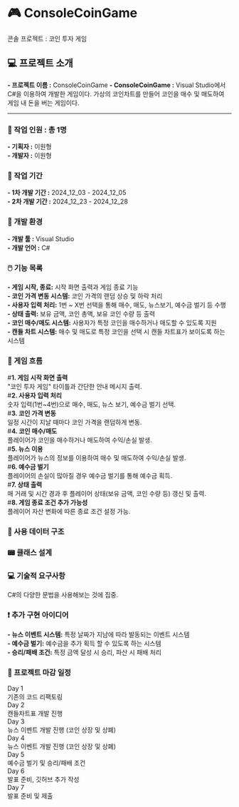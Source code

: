 # 🎮 ConsoleCoinGame
 콘솔 프로젝트 : 코인 투자 게임

## 💻 프로젝트 소개
**- 프로젝트 이름 :** ConsoleCoinGame
**- ConsoleCoinGame :** Visual Studio에서 C#을 이용하여 개발한 게임이다. 가상의 코인차트를 만들어 코인을 매수 및 매도하여 게임 내 돈을 버는 게임이다.

---

### 🧍 작업 인원 : 총 1명
**- 기획자 :** 이원형 <br>
**- 개발자 :** 이원형


### 📆 작업 기간
**- 1차 개발 기간 :** 2024_12_03 - 2024_12_05 <br>
**- 2차 개발 기간 :** 2024_12_23 - 2024_12_28 <br>


### 🏢 개발 환경
**- 개발 툴 :** Visual Studio <br>
**- 개발 언어 :** C#


### 🖱️ 기능 목록
**- 게임 시작, 종료:** 시작 화면 출력과 게임 종료 기능<br>
**- 코인 가격 변동 시스템:** 코인 가격의 랜덤 상승 및 하락 처리 <br>
**- 사용자 입력 처리:** 1번 ~ X번 선택을 통해 매수, 매도, 뉴스보기, 예수금 벌기 등 수행<br>
**- 상태 출력:** 보유 금액, 코인 총액, 보유 코인 수량 등 출력 <br>
**- 코인 매수/매도 시스템:** 사용자가 특정 코인을 매수하거나 매도할 수 있도록 지원 <br>
**- 캔들 차트 시스템:** 매수 및 매도로 특정 코인을 선택 시 캔들 차트표가 보이도록 하는 시스템 <br>


### 🚩 게임 흐름
#**1. 게임 시작 화면 출력**<br>
"코인 투자 게임" 타이틀과 간단한 안내 메시지 출력.<br>
#**2. 사용자 입력 처리**<br>
숫자 입력(1번~4번)으로 매수, 매도, 뉴스 보기, 예수금 벌기 선택.<br>
#**3. 코인 가격 변동**<br>
일정 시간이 지날 때마다 코인 가격을 랜덤하게 변동.<br>
#**4. 코인 매수/매도**<br>
플레이어가 코인을 매수하거나 매도하여 수익/손실 발생.<br>
#**5. 뉴스 이용**<br>
플레이어가 뉴스의 정보를 이용하여 매수 및 매도하여 수익/손실 발생.<br>
#**6. 예수금 벌기**<br>
플레이어의 손실이 많아질 경우 예수금 벌기를 통해 예수금 획득.<br>
#**7. 상태 출력**<br>
매 거래 및 시간 경과 후 플레이어 상태(보유 금액, 코인 수량 등) 갱신 및 출력.<br>
#**8. 게임 종료 조건 추가 가능성**<br>
플레이어 자산 변화에 따른 종료 조건 설정 가능.<br>


### 💾 사용 데이터 구조


### 📟 클래스 설계


### 💻 기술적 요구사항
C#의 다양한 문법을 사용해보는 것에 집중.


### ❗ 추가 구현 아이디어
**- 뉴스 이벤트 시스템:** 특정 날짜가 지남에 따라 발동되는 이벤트 시스템 <br>
**- 예수금 벌기:** 예수금을 추가 획득 할 수 있도록 하는 시스템 <br>
**- 승리/패배 조건:** 특정 금액 달성 시 승리, 파산 시 패배 처리 <br>


### 📅 프로젝트 마감 일정
Day 1<br>
기존의 코드 리팩토링<br>
Day 2<br>
캔들차트표 개발 진행<br>
Day 3<br>
뉴스 이벤트 개발 진행 (코인 상장 및 상폐)<br>
Day 4<br>
뉴스 이벤트 개발 진행 (코인 상장 및 상폐)<br>
Day 5<br>
예수금 벌기 및 승리/패배 조건<br>
Day 6<br>
발표 준비, 깃허브 추가 작성<br>
Day 7<br>
발표 준비 및 제출<br>
